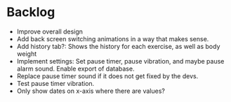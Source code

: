# Backlog

- Improve overall design
- Add back screen switching animations in a way that makes sense.
- Add history tab?: Shows the history for each exercise, as well as body weight
- Implement settings: Set pause timer, pause vibration, and maybe pause alarm sound. Enable export of database.
- Replace pause timer sound if it does not get fixed by the devs.
- Test pause timer vibration.
- Only show dates on x-axis where there are values?
